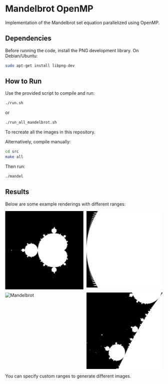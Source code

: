 # Mandelbrot OpenMP

Implementation of the Mandelbrot set equation parallelized using OpenMP.

## Dependencies

Before running the code, install the PNG development library. On Debian/Ubuntu:

```bash
sudo apt-get install libpng-dev
```

## How to Run

Use the provided script to compile and run:

```bash
./run.sh
```

or


```bash
./run_all_mandelbrot.sh
```

To recreate all the images in this repository.

Alternatively, compile manually:

```bash
cd src
make all
```

Then run:

```bash
./mandel
```

## Results

Below are some example renderings with different ranges:

<div style="display: grid; grid-template-columns: repeat(2, auto); gap: 10px;">
  <img src="./images/mandelbrot_minx_-2.000000_maxy_1.500000.png" alt="Mandelbrot" style="width: 250px; height: auto;">
  <img src="./images/mandelbrot_minx_-0.750000_maxy_0.100000.png" alt="Mandelbrot" style="width: 250px; height: auto;">
  <img src="./images/mandelbrot_minx_-0.748770_maxy_0.065103.png" alt="Mandelbrot" style="width: 250px; height: auto;">
  <img src="./images/mandelbrot_minx_-1.250000_maxy_0.150000.png" alt="Mandelbrot" style="width: 250px; height: auto;">
</div>

You can specify custom ranges to generate different images.
